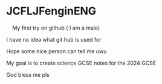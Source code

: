 # JCFLJFenginENG
<html>

  <body>
    <p>
      &nbsp;&nbsp;&nbsp;&nbsp;My first try on github ( I am a male)
    </p>
<p>
  I have no idea what git hub is used for
</p>
<p>
  Hope some nice person can tell me uwu
</p>
<p>
  My goal is to create science GCSE notes for the 2024 GCSE
</p>
<p>
  God bless me pls
</p>
  </body>
</html>

